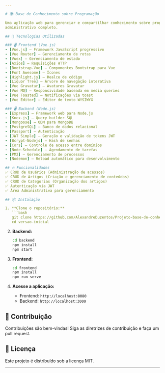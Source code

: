 ```yaml
---

# 📚 Base de Conhecimento sobre Programação

Uma aplicação web para gerenciar e compartilhar conhecimento sobre programação, com um sistema
administrativo completo.  

## 🚀 Tecnologias Utilizadas  

### 🖥️ Frontend (Vue.js)  
- [Vue.js] – Framework JavaScript progressivo  
- [Vue Router] – Gerenciamento de rotas  
- [Vuex] – Gerenciamento de estado  
- [Axios] – Requisições HTTP  
- [Bootstrap-Vue] – Componentes Bootstrap para Vue  
- [Font Awesome] – Ícones  
- [Highlight.js] – Realce de código  
- [Liquor Tree] – Árvore de navegação interativa  
- [Vue Gravatar] – Avatares Gravatar  
- [Vue MQ] – Responsividade baseada em media queries  
- [Vue Toasted] – Notificações via toast  
- [Vue Editor] – Editor de texto WYSIWYG  

### 🖥️ Backend (Node.js)  
- [Express] – Framework web para Node.js  
- [Knex.js] – Query builder SQL  
- [Mongoose] – ODM para MongoDB  
- [PostgreSQL] – Banco de dados relacional  
- [Passport] – Autenticação  
- [JWT Simple] – Geração e validação de tokens JWT  
- [Bcrypt-Nodejs] – Hash de senhas  
- [Cors] – Controle de acesso entre domínios  
- [Node-Schedule] – Agendamento de tarefas  
- [PM2] – Gerenciamento de processos  
- [Nodemon] – Reload automático para desenvolvimento  

## 🔥 Funcionalidades  
✅ CRUD de Usuários (Administração de acessos)  
✅ CRUD de Artigos (Criação e gerenciamento de conteúdos)  
✅ CRUD de Categorias (Organização dos artigos)  
✅ Autenticação via JWT  
✅ Área Administrativa para gerenciamento  

## 📦 Instalação  

1. **Clone o repositório:**  
   ```bash
   git clone https://github.com/AlexandreDuzentos/Projeto-base-de-conhecimento.git
   cd versao-inicial
   ```

2. **Backend:**  
   ```bash
   cd backend
   npm install
   npm start
   ```

3. **Frontend:**  
   ```bash
   cd frontend
   npm install
   npm run serve
   ```

4. **Acesse a aplicação:**  
   - Frontend: `http://localhost:8080`  
   - Backend: `http://localhost:3000`  

## 🤝 Contribuição  
Contribuições são bem-vindas! Siga as diretrizes de contribuição e faça um pull request.  

## 📜 Licença  
Este projeto é distribuído sob a licença MIT.  

---
```

